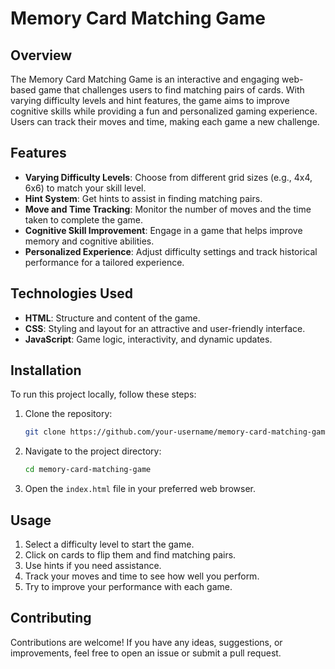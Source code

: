 # Memory Card Matching Game

## Overview
The Memory Card Matching Game is an interactive and engaging web-based game that challenges users to find matching pairs of cards. With varying difficulty levels and hint features, the game aims to improve cognitive skills while providing a fun and personalized gaming experience. Users can track their moves and time, making each game a new challenge.

## Features
- **Varying Difficulty Levels**: Choose from different grid sizes (e.g., 4x4, 6x6) to match your skill level.
- **Hint System**: Get hints to assist in finding matching pairs.
- **Move and Time Tracking**: Monitor the number of moves and the time taken to complete the game.
- **Cognitive Skill Improvement**: Engage in a game that helps improve memory and cognitive abilities.
- **Personalized Experience**: Adjust difficulty settings and track historical performance for a tailored experience.

## Technologies Used
- **HTML**: Structure and content of the game.
- **CSS**: Styling and layout for an attractive and user-friendly interface.
- **JavaScript**: Game logic, interactivity, and dynamic updates.

## Installation
To run this project locally, follow these steps:

1. Clone the repository:
    ```bash
    git clone https://github.com/your-username/memory-card-matching-game.git
    ```
2. Navigate to the project directory:
    ```bash
    cd memory-card-matching-game
    ```
3. Open the `index.html` file in your preferred web browser.

## Usage
1. Select a difficulty level to start the game.
2. Click on cards to flip them and find matching pairs.
3. Use hints if you need assistance.
4. Track your moves and time to see how well you perform.
5. Try to improve your performance with each game.

## Contributing
Contributions are welcome! If you have any ideas, suggestions, or improvements, feel free to open an issue or submit a pull request.

